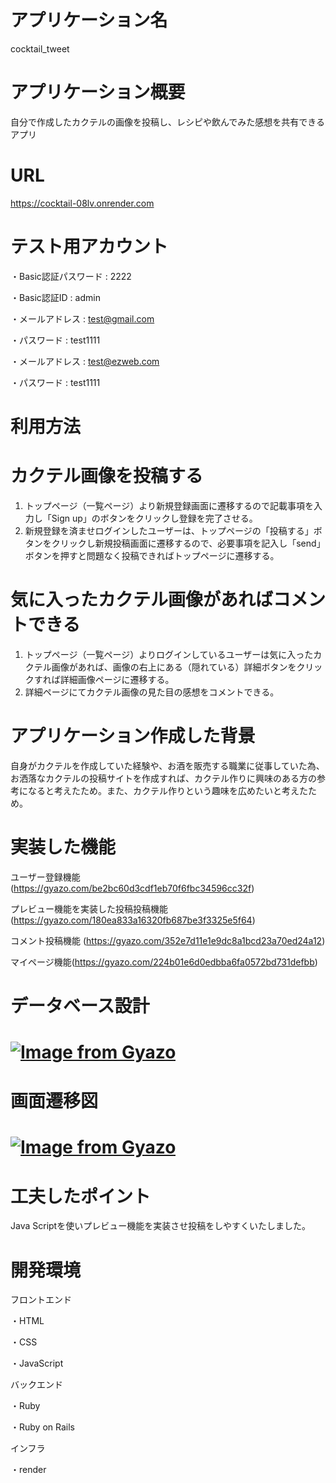 # アプリケーション名
cocktail_tweet

# アプリケーション概要 
自分で作成したカクテルの画像を投稿し、レシピや飲んでみた感想を共有できるアプリ

# URL
https://cocktail-08lv.onrender.com

# テスト用アカウント
・Basic認証パスワード : 2222

・Basic認証ID : admin

・メールアドレス : test@gmail.com

・パスワード : test1111 

・メールアドレス : test@ezweb.com

・パスワード : test1111

# 利用方法

# カクテル画像を投稿する
1. トップページ（一覧ページ）より新規登録画面に遷移するので記載事項を入力し「Sign up」のボタンをクリックし登録を完了させる。
2. 新規登録を済ませログインしたユーザーは、トップページの「投稿する」ボタンをクリックし新規投稿画面に遷移するので、必要事項を記入し「send」ボタンを押すと問題なく投稿できればトップページに遷移する。

# 気に入ったカクテル画像があればコメントできる
1. トップページ（一覧ページ）よりログインしているユーザーは気に入ったカクテル画像があれば、画像の右上にある（隠れている）詳細ボタンをクリックすれば詳細画像ページに遷移する。
2. 詳細ページにてカクテル画像の見た目の感想をコメントできる。

# アプリケーション作成した背景
自身がカクテルを作成していた経験や、お酒を販売する職業に従事していた為、お洒落なカクテルの投稿サイトを作成すれば、カクテル作りに興味のある方の参考になると考えたため。また、カクテル作りという趣味を広めたいと考えたため。

# 実装した機能
ユーザー登録機能 (https://gyazo.com/be2bc60d3cdf1eb70f6fbc34596cc32f)

プレビュー機能を実装した投稿投稿機能 (https://gyazo.com/180ea833a16320fb687be3f3325e5f64)

コメント投稿機能 (https://gyazo.com/352e7d11e1e9dc8a1bcd23a70ed24a12)

マイページ機能(https://gyazo.com/224b01e6d0edbba6fa0572bd731defbb)

# データベース設計

# [![Image from Gyazo](https://i.gyazo.com/724bfef2660c2b0094240e64f6eb726e.png)](https://gyazo.com/724bfef2660c2b0094240e64f6eb726e)

# 画面遷移図

# [![Image from Gyazo](https://i.gyazo.com/c8f05c0f4841c791f59931693c158844.png)](https://gyazo.com/c8f05c0f4841c791f59931693c158844)

# 工夫したポイント

Java Scriptを使いプレビュー機能を実装させ投稿をしやすくいたしました。

# 開発環境
フロントエンド

・HTML

・CSS

・JavaScript

 バックエンド
 
・Ruby

・Ruby on Rails

インフラ

・render

